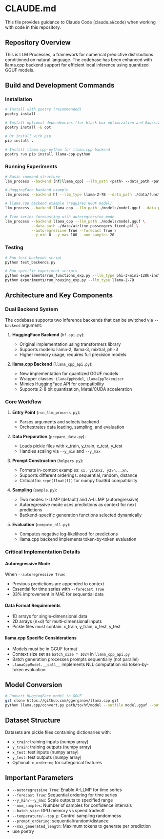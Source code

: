 # CLAUDE.md

This file provides guidance to Claude Code (claude.ai/code) when working with code in this repository.

## Repository Overview

This is LLM Processes, a framework for numerical predictive distributions conditioned on natural language. The codebase has been enhanced with llama.cpp backend support for efficient local inference using quantized GGUF models.

## Build and Development Commands

### Installation
```bash
# Install with poetry (recommended)
poetry install

# Install optional dependencies (for black-box optimization and Gaussian Processes)
poetry install -E opt

# Or install with pip
pip install .

# Install llama-cpp-python for llama.cpp backend
poetry run pip install llama-cpp-python
```

### Running Experiments
```bash
# Basic command structure
llm_process --backend [hf|llama_cpp] --llm_path <path> --data_path <path> [options]

# HuggingFace backend example
llm_process --backend hf --llm_type llama-2-7B --data_path ./data/functions/sine_20_seed_0.pkl

# llama.cpp backend example (requires GGUF model)
llm_process --backend llama_cpp --llm_path ./models/model.gguf --data_path ./data/functions/sine_20_seed_0.pkl

# Time series forecasting with autoregressive mode
llm_process --backend llama_cpp --llm_path ./models/model.gguf \
            --data_path ./data/airline_passengers_fixed.pkl \
            --autoregressive True --forecast True \
            --y_min 0 --y_max 100 --num_samples 20
```

### Testing
```bash
# Run test backends script
python test_backends.py

# Run specific experiment scripts
python experiments/run_functions_exp.py --llm_type phi-3-mini-128k-instruct --function sine
python experiments/run_housing_exp.py --llm_type llama-2-7B
```

## Architecture and Key Components

### Dual Backend System
The codebase supports two inference backends that can be switched via `--backend` argument:

1. **HuggingFace Backend** (`hf_api.py`):
   - Original implementation using transformers library
   - Supports models: llama-2, llama-3, mixtral, phi-3
   - Higher memory usage, requires full precision models

2. **llama.cpp Backend** (`llama_cpp_api.py`):
   - New implementation for quantized GGUF models
   - Wrapper classes: `LlamaCppModel`, `LlamaCppTokenizer`
   - Mimics HuggingFace API for compatibility
   - Supports 2-8 bit quantization, Metal/CUDA acceleration

### Core Workflow
1. **Entry Point** (`run_llm_process.py`):
   - Parses arguments and selects backend
   - Orchestrates data loading, sampling, and evaluation
   
2. **Data Preparation** (`prepare_data.py`):
   - Loads pickle files with x_train, y_train, x_test, y_test
   - Handles scaling via `--y_min` and `--y_max`
   
3. **Prompt Construction** (`helpers.py`):
   - Formats in-context examples: `x1, y1\nx2, y2\n...xn,`
   - Supports different orderings: sequential, random, distance
   - Critical fix: `repr(float(f))` for numpy float64 compatibility

4. **Sampling** (`sample.py`):
   - Two modes: I-LLMP (default) and A-LLMP (autoregressive)
   - Autoregressive mode uses predictions as context for next predictions
   - Backend-specific generation functions selected dynamically

5. **Evaluation** (`compute_nll.py`):
   - Computes negative log-likelihood for predictions
   - llama.cpp backend implements token-by-token evaluation

### Critical Implementation Details

#### Autoregressive Mode
When `--autoregressive True`:
- Previous predictions are appended to context
- Essential for time series with `--forecast True`
- 33% improvement in MAE for sequential data

#### Data Format Requirements
- 1D arrays for single-dimensional data
- 2D arrays (n×d) for multi-dimensional inputs
- Pickle files must contain: x_train, y_train, x_test, y_test

#### llama.cpp Specific Considerations
- Models must be in GGUF format
- Context size set as `batch_size * 1024` in `llama_cpp_api.py`
- Batch generation processes prompts sequentially (not parallel)
- `LlamaCppModel.__call__` implements NLL computation via token-by-token evaluation

## Model Conversion

```bash
# Convert HuggingFace model to GGUF
git clone https://github.com/ggerganov/llama.cpp.git
python llama.cpp/convert.py path/to/hf/model --outfile model.gguf --outtype q4_k_m
```

## Dataset Structure

Datasets are pickle files containing dictionaries with:
- `x_train`: training inputs (numpy array)
- `y_train`: training outputs (numpy array)
- `x_test`: test inputs (numpy array)
- `y_test`: test outputs (numpy array)
- Optional: `x_ordering` for categorical features

## Important Parameters

- `--autoregressive True`: Enable A-LLMP for time series
- `--forecast True`: Sequential ordering for time series
- `--y_min/--y_max`: Scale outputs to specified range
- `--num_samples`: Number of samples for confidence intervals
- `--batch_size`: GPU memory vs speed tradeoff
- `--temperature/--top_p`: Control sampling randomness
- `--prompt_ordering`: sequential/random/distance
- `--max_generated_length`: Maximum tokens to generate per prediction
- use poetry